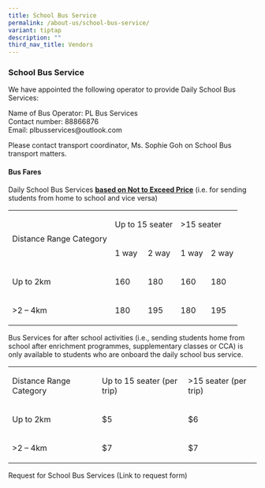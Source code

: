 ```yaml
---
title: School Bus Service
permalink: /about-us/school-bus-service/
variant: tiptap
description: ""
third_nav_title: Vendors
---
```

<h3><strong>School Bus Service</strong></h3>
<p>We have appointed the following operator to provide Daily School Bus Services:</p>
<p>Name of Bus Operator: PL Bus Services
<br>Contact number: 88866876
<br>Email: <a rel="noopener noreferrer nofollow" target="_blank">plbusservices@outlook.com</a>
</p>
<p>Please contact transport coordinator, Ms. Sophie Goh on School Bus transport
matters.</p>
<h4><strong>Bus Fares</strong><br></h4>
<p>Daily School Bus Services&nbsp;<strong><u>based on Not to Exceed Price</u></strong>&nbsp;(i.e.
for sending students from home to school and vice versa)</p>
<p></p>
<table style="minWidth: 125px">
<colgroup>
<col>
<col>
<col>
<col>
<col>
</colgroup>
<tbody>
<tr>
<td rowspan="2" colspan="1">
<p>Distance Range Category</p>
</td>
<td rowspan="1" colspan="2">
<p>Up to 15 seater</p>
</td>
<td rowspan="1" colspan="2">
<p>&gt;15 seater</p>
</td>
</tr>
<tr>
<td rowspan="1" colspan="1">
<p>1 way</p>
</td>
<td rowspan="1" colspan="1">
<p>2 way</p>
</td>
<td rowspan="1" colspan="1">
<p>1 way</p>
</td>
<td rowspan="1" colspan="1">
<p>2 way</p>
</td>
</tr>
<tr>
<td rowspan="1" colspan="1">
<p>Up to 2km</p>
</td>
<td rowspan="1" colspan="1">
<p>160</p>
</td>
<td rowspan="1" colspan="1">
<p>180</p>
</td>
<td rowspan="1" colspan="1">
<p>160</p>
</td>
<td rowspan="1" colspan="1">
<p>180</p>
</td>
</tr>
<tr>
<td rowspan="1" colspan="1">
<p>&gt;2 – 4km</p>
</td>
<td rowspan="1" colspan="1">
<p>180</p>
</td>
<td rowspan="1" colspan="1">
<p>195</p>
</td>
<td rowspan="1" colspan="1">
<p>180</p>
</td>
<td rowspan="1" colspan="1">
<p>195</p>
</td>
</tr>
</tbody>
</table>
<p></p>
<p>Bus Services for after school activities (i.e., sending students home
from school after enrichment programmes, supplementary classes or CCA)
is only available to students who are onboard the daily school bus service.</p>
<p></p>
<table style="minWidth: 75px">
<colgroup>
<col>
<col>
<col>
</colgroup>
<tbody>
<tr>
<td rowspan="1" colspan="1">
<p>Distance Range Category</p>
</td>
<td rowspan="1" colspan="1">
<p>Up to 15 seater (per trip)</p>
</td>
<td rowspan="1" colspan="1">
<p>&gt;15 seater (per trip)</p>
</td>
</tr>
<tr>
<td rowspan="1" colspan="1">
<p>Up to 2km</p>
</td>
<td rowspan="1" colspan="1">
<p>$5</p>
</td>
<td rowspan="1" colspan="1">
<p>$6</p>
</td>
</tr>
<tr>
<td rowspan="1" colspan="1">
<p>&gt;2 – 4km</p>
</td>
<td rowspan="1" colspan="1">
<p>$7</p>
</td>
<td rowspan="1" colspan="1">
<p>$7</p>
</td>
</tr>
</tbody>
</table>
<p></p>
<p>Request for School Bus Services (Link to request form)</p>
<p></p>
<p></p>